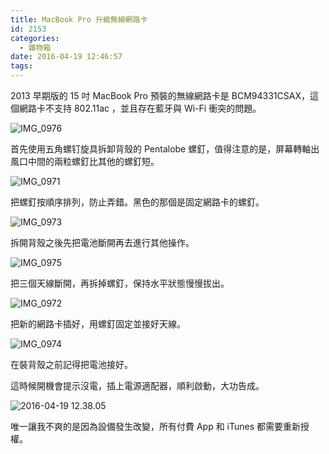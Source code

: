 ```yaml
---
title: MacBook Pro 升級無線網路卡
id: 2153
categories:
  - 雜物箱
date: 2016-04-19 12:46:57
tags:
---
```


2013 早期版的 15 吋 MacBook Pro 預裝的無線網路卡是 BCM94331CSAX，這個網路卡不支持 802.11ac ，並且存在藍牙與 Wi-Fi 衝突的問題。

![IMG_0976](https://blog.7in0.me/wp-content/uploads/2016/04/IMG_0976.jpg)

<!--more-->

首先使用五角螺钉旋具拆卸背殼的 Pentalobe 螺釘，值得注意的是，屏幕轉軸出風口中間的兩粒螺釘比其他的螺釘短。

![IMG_0971](https://blog.7in0.me/wp-content/uploads/2016/04/IMG_0971.jpg)

把螺釘按順序排列，防止弄錯。黑色的那個是固定網路卡的螺釘。

![IMG_0973](https://blog.7in0.me/wp-content/uploads/2016/04/IMG_0973.jpg)

拆開背殼之後先把電池斷開再去進行其他操作。

![IMG_0975](https://blog.7in0.me/wp-content/uploads/2016/04/IMG_0975.jpg)

把三個天線斷開，再拆掉螺釘，保持水平狀態慢慢拔出。

![IMG_0972](https://blog.7in0.me/wp-content/uploads/2016/04/IMG_0972.jpg)

把新的網路卡插好，用螺釘固定並接好天線。

![IMG_0974](https://blog.7in0.me/wp-content/uploads/2016/04/IMG_0974.jpg)

在裝背殼之前記得把電池接好。

這時候開機會提示沒電，插上電源適配器，順利啟動，大功告成。

![2016-04-19 12.38.05](https://blog.7in0.me/wp-content/uploads/2016/04/2016-04-19-12.38.05.png)

唯一讓我不爽的是因為設備發生改變，所有付費 App 和 iTunes 都需要重新授權。